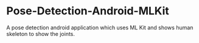 # Pose-Detection-Android-MLKit
A pose detection android application which uses ML Kit and shows human skeleton to show the joints.

